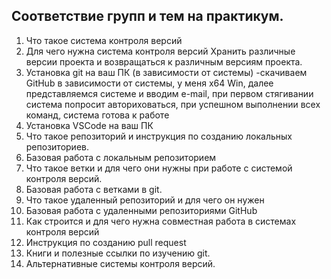 ## Соответствие групп и тем на практикум.

1. Что такое система контроля версий
2. Для чего нужна система контроля версий
Хранить различные версии проекта и возвращаться к различным версиям проекта.
3. Установка git на ваш ПК (в зависимости от системы) -скачиваем GitHub в зависимости от системы, у меня x64 Win, далее представляемся системе и вводим e-mail, при первом стягивании система попросит авториховаться, при успешном выполнении всех команд, система готова к работе
4. Установка VSCode на ваш ПК
5. Что такое репозиторий и инструкция по созданию локальных репозиториев.
6. Базовая работа с локальным репозиторием
7. Что такое ветки и для чего они нужны при работе с системой контроля версий.
8. Базовая работа с ветками в git.
9. Что такое удаленный репозиторий и для чего он нужен
10. Базовая работа с удаленными репозиториями GitHub
11. Как строится и для чего нужна совместная работа в системах контроля версий
12. Инструкция по созданию pull request
13. Книги и полезные ссылки по изучению git.
14. Альтернативные системы контроля версий.
